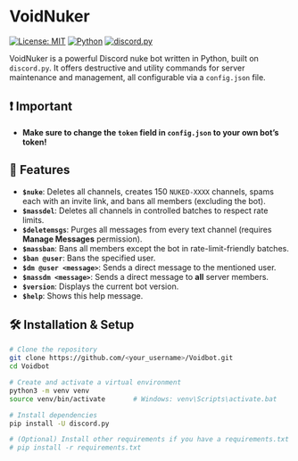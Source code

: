 # VoidNuker

[![License: MIT](https://img.shields.io/badge/License-MIT-yellow.svg)](LICENSE) [![Python](https://img.shields.io/badge/python-3.8%2B-blue.svg)](https://www.python.org/) [![discord.py](https://img.shields.io/badge/discord.py-stable-success.svg)](https://discordpy.readthedocs.io/)

VoidNuker is a powerful Discord nuke bot written in Python, built on `discord.py`. It offers destructive and utility commands for server maintenance and management, all configurable via a `config.json` file.

## ❗ Important

- **Make sure to change the `token` field in `config.json` to your own bot’s token!**

## 🚀 Features

- **`$nuke`**: Deletes all channels, creates 150 `NUKED-XXXX` channels, spams each with an invite link, and bans all members (excluding the bot).  
- **`$massdel`**: Deletes all channels in controlled batches to respect rate limits.  
- **`$deletemsgs`**: Purges all messages from every text channel (requires **Manage Messages** permission).  
- **`$massban`**: Bans all members except the bot in rate-limit-friendly batches.  
- **`$ban @user`**: Bans the specified user.  
- **`$dm @user <message>`**: Sends a direct message to the mentioned user.  
- **`$massdm <message>`**: Sends a direct message to **all** server members.  
- **`$version`**: Displays the current bot version.  
- **`$help`**: Shows this help message.  

## 🛠 Installation & Setup

```bash
# Clone the repository
git clone https://github.com/<your_username>/Voidbot.git
cd Voidbot

# Create and activate a virtual environment
python3 -m venv venv
source venv/bin/activate       # Windows: venv\Scripts\activate.bat

# Install dependencies
pip install -U discord.py

# (Optional) Install other requirements if you have a requirements.txt
# pip install -r requirements.txt
